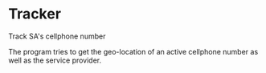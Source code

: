 # Tracker
Track SA's cellphone number

The program tries to get the geo-location of an active cellphone number as well as the service provider.
